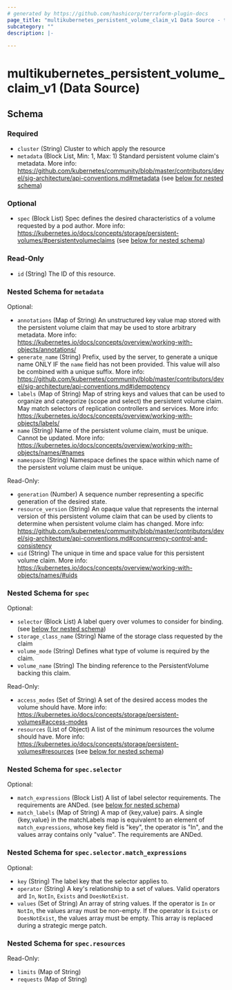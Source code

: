 ```yaml
---
# generated by https://github.com/hashicorp/terraform-plugin-docs
page_title: "multikubernetes_persistent_volume_claim_v1 Data Source - terraform-provider-multikubernetes"
subcategory: ""
description: |-
  
---
```


# multikubernetes_persistent_volume_claim_v1 (Data Source)





<!-- schema generated by tfplugindocs -->
## Schema

### Required

- `cluster` (String) Cluster to which apply the resource
- `metadata` (Block List, Min: 1, Max: 1) Standard persistent volume claim's metadata. More info: https://github.com/kubernetes/community/blob/master/contributors/devel/sig-architecture/api-conventions.md#metadata (see [below for nested schema](#nestedblock--metadata))

### Optional

- `spec` (Block List) Spec defines the desired characteristics of a volume requested by a pod author. More info: https://kubernetes.io/docs/concepts/storage/persistent-volumes/#persistentvolumeclaims (see [below for nested schema](#nestedblock--spec))

### Read-Only

- `id` (String) The ID of this resource.

<a id="nestedblock--metadata"></a>
### Nested Schema for `metadata`

Optional:

- `annotations` (Map of String) An unstructured key value map stored with the persistent volume claim that may be used to store arbitrary metadata. More info: https://kubernetes.io/docs/concepts/overview/working-with-objects/annotations/
- `generate_name` (String) Prefix, used by the server, to generate a unique name ONLY IF the `name` field has not been provided. This value will also be combined with a unique suffix. More info: https://github.com/kubernetes/community/blob/master/contributors/devel/sig-architecture/api-conventions.md#idempotency
- `labels` (Map of String) Map of string keys and values that can be used to organize and categorize (scope and select) the persistent volume claim. May match selectors of replication controllers and services. More info: https://kubernetes.io/docs/concepts/overview/working-with-objects/labels/
- `name` (String) Name of the persistent volume claim, must be unique. Cannot be updated. More info: https://kubernetes.io/docs/concepts/overview/working-with-objects/names/#names
- `namespace` (String) Namespace defines the space within which name of the persistent volume claim must be unique.

Read-Only:

- `generation` (Number) A sequence number representing a specific generation of the desired state.
- `resource_version` (String) An opaque value that represents the internal version of this persistent volume claim that can be used by clients to determine when persistent volume claim has changed. More info: https://github.com/kubernetes/community/blob/master/contributors/devel/sig-architecture/api-conventions.md#concurrency-control-and-consistency
- `uid` (String) The unique in time and space value for this persistent volume claim. More info: https://kubernetes.io/docs/concepts/overview/working-with-objects/names/#uids


<a id="nestedblock--spec"></a>
### Nested Schema for `spec`

Optional:

- `selector` (Block List) A label query over volumes to consider for binding. (see [below for nested schema](#nestedblock--spec--selector))
- `storage_class_name` (String) Name of the storage class requested by the claim
- `volume_mode` (String) Defines what type of volume is required by the claim.
- `volume_name` (String) The binding reference to the PersistentVolume backing this claim.

Read-Only:

- `access_modes` (Set of String) A set of the desired access modes the volume should have. More info: https://kubernetes.io/docs/concepts/storage/persistent-volumes#access-modes
- `resources` (List of Object) A list of the minimum resources the volume should have. More info: https://kubernetes.io/docs/concepts/storage/persistent-volumes#resources (see [below for nested schema](#nestedatt--spec--resources))

<a id="nestedblock--spec--selector"></a>
### Nested Schema for `spec.selector`

Optional:

- `match_expressions` (Block List) A list of label selector requirements. The requirements are ANDed. (see [below for nested schema](#nestedblock--spec--selector--match_expressions))
- `match_labels` (Map of String) A map of {key,value} pairs. A single {key,value} in the matchLabels map is equivalent to an element of `match_expressions`, whose key field is "key", the operator is "In", and the values array contains only "value". The requirements are ANDed.

<a id="nestedblock--spec--selector--match_expressions"></a>
### Nested Schema for `spec.selector.match_expressions`

Optional:

- `key` (String) The label key that the selector applies to.
- `operator` (String) A key's relationship to a set of values. Valid operators ard `In`, `NotIn`, `Exists` and `DoesNotExist`.
- `values` (Set of String) An array of string values. If the operator is `In` or `NotIn`, the values array must be non-empty. If the operator is `Exists` or `DoesNotExist`, the values array must be empty. This array is replaced during a strategic merge patch.



<a id="nestedatt--spec--resources"></a>
### Nested Schema for `spec.resources`

Read-Only:

- `limits` (Map of String)
- `requests` (Map of String)
